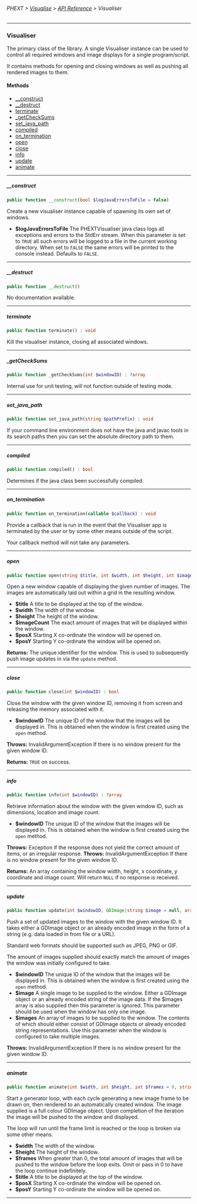 ###### PHEXT > [Visualise](../README.md) > [API Reference](index.md) > Visualiser
------
### Visualiser
The primary class of the library. A single Visualiser instance can be used to control all required windows and image displays for a single program/script.

It contains methods for opening and closing windows as well as pushing all rendered images to them.
#### Methods
- [__construct](#__construct)
- [__destruct](#__destruct)
- [terminate](#terminate)
- [_getCheckSums](#_getchecksums)
- [set_java_path](#set_java_path)
- [compiled](#compiled)
- [on_termination](#on_termination)
- [open](#open)
- [close](#close)
- [info](#info)
- [update](#update)
- [animate](#animate)

------
##### __construct
```php
public function __construct(bool $logJavaErrorsToFile = false) 
```
Create a new visualiser instance capable of spawning its own set of windows.

- **$logJavaErrorsToFile** The PHEXTVisualiser java class logs all exceptions and errors to the StdErr stream. When this parameter is set to `TRUE` all such errors will be logged to a file in the current working directory. When set to `FALSE` the same errors will be printed to the console instead. Defaults to `FALSE`.


------
##### __destruct
```php
public function __destruct() 
```
No documentation available.


------
##### terminate
```php
public function terminate() : void
```
Kill the visualiser instance, closing all associated windows.


------
##### _getCheckSums
```php
public function _getCheckSums(int $windowID) : ?array
```
Internal use for unit testing, will not function outside of testing mode.


------
##### set_java_path
```php
public function set_java_path(string $pathPrefix) : void
```
If your command line environment does not have the java and javac tools in its search paths then you can set the absolute directory path to them.


------
##### compiled
```php
public function compiled() : bool
```
Determines if the java class been successfully compiled.


------
##### on_termination
```php
public function on_termination(callable $callback) : void
```
Provide a callback that is run in the event that the Visualiser app is terminated by the user or by some other means outside of the script.

Your callback method will not take any parameters.


------
##### open
```php
public function open(string $title, int $width, int $height, int $imageCount = 1, int $posX = -1, int $posY = -1) : ?int
```
Open a new window capable of displaying the given number of images. The images are automatically laid out within a grid in the resulting window.

- **$title** A title to be displayed at the top of the window.
- **$width** The width of the window.
- **$height** The height of the window.
- **$imageCount** The exact amount of images that will be displayed within the window.
- **$posX** Starting X co-ordinate the window will be opened on.
- **$posY** Starting Y co-ordinate the window will be opened on.

**Returns:**  The unique identifier for the window. This is used to subsequently push image updates in via the `update` method.


------
##### close
```php
public function close(int $windowID) : bool
```
Close the window with the given window ID, removing it from screen and releasing the memory associated with it.

- **$windowID** The unique ID of the window that the images will be displayed in. This is obtained when the window is first created using the `open` method.


**Throws:**  InvalidArgumentException If there is no window present for the given window ID.

**Returns:**  `TRUE` on success.


------
##### info
```php
public function info(int $windowID) : ?array
```
Retrieve information about the window with the given window ID, such as dimensions, location and image count.

- **$windowID** The unique ID of the window that the images will be displayed in. This is obtained when the window is first created using the `open` method.


**Throws:**  Exception if the response does not yield the correct amount of items, or an irregular response. 
**Throws:**  InvalidArgumentException If there is no window present for the given window ID.

**Returns:**  An array containing the window width, height, x coordinate, y coordinate and image count. Will return `NULL` if no response is received.


------
##### update
```php
public function update(int $windowID, GDImage|string $image = null, array $images = null) : void
```
Push a set of updated images to the window with the given window ID. It takes either a GDImage object or an already encoded image in the form of a string (e.g. data loaded in from file or a URL).

Standard web formats should be supported such as JPEG, PNG or GIF.

The amount of images supplied should exactly match the amount of images the window was initially configured to take.

- **$windowID** The unique ID of the window that the images will be displayed in. This is obtained when the window is first created using the `open` method.
- **$image** A single image to be supplied to the window. Either a GDImage object or an already encoded string of the image data. If the $images array is also supplied then this parameter is ignored. This parameter should be used when the window has only one image.
- **$images** An array of images to be supplied to the window. The contents of which should either consist of GDImage objects or already encoded string representations. Use this parameter when the window is configured to take multiple images.


**Throws:**  InvalidArgumentException If there is no window present for the given window ID.


------
##### animate
```php
public function animate(int $width, int $height, int $frames = 0, string $title = '', int $posX = -1, int $posY = -1) 
```
Start a generator loop, with each cycle generating a new image frame to be drawn on, then rendered to an automatically created window. The image supplied is a full colour GDImage object. Upon completion of the iteration the image will be pushed to the window and displayed.

The loop will run until the frame limit is reached or the loop is broken via some other means.

- **$width** The width of the window.
- **$height** The height of the window.
- **$frames** When greater than 0, the total amount of images that will be pushed to the window before the loop exits. Omit or pass in 0 to have the loop continue indefinitely.
- **$title** A title to be displayed at the top of the window.
- **$posX** Starting X co-ordinate the window will be opened on.
- **$posY** Starting Y co-ordinate the window will be opened on.


------
